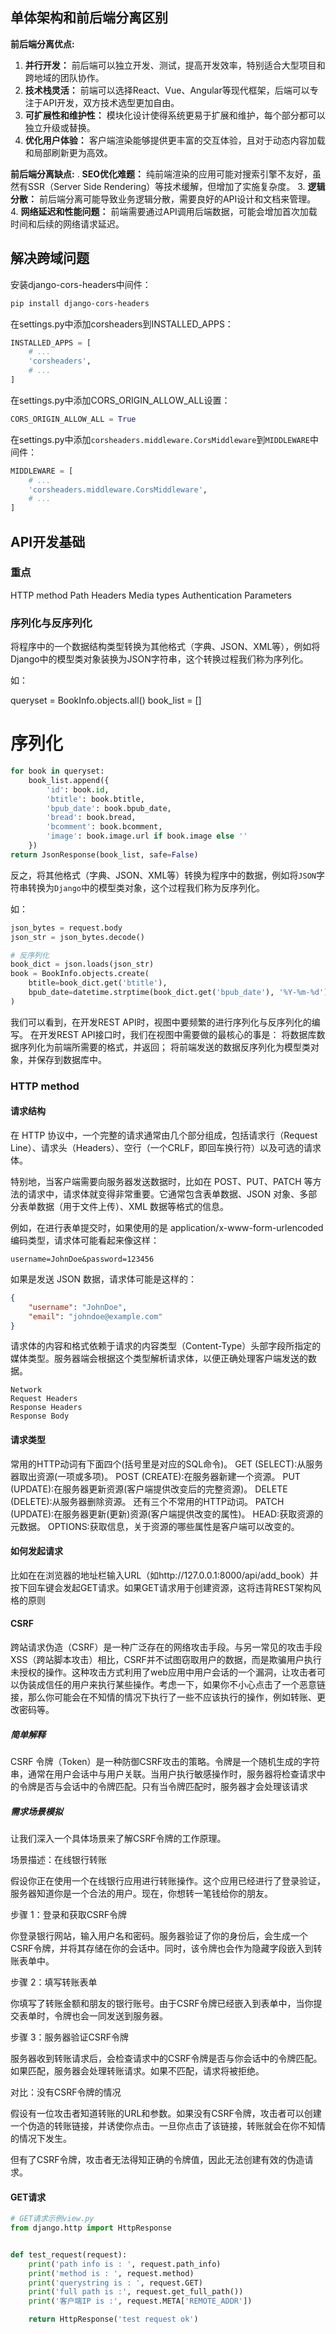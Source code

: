 ## 单体架构和前后端分离区别

**前后端分离优点:**

1. **并行开发：** 前后端可以独立开发、测试，提高开发效率，特别适合大型项目和跨地域的团队协作。
2. **技术栈灵活：** 前端可以选择React、Vue、Angular等现代框架，后端可以专注于API开发，双方技术选型更加自由。
3. **可扩展性和维护性：** 模块化设计使得系统更易于扩展和维护，每个部分都可以独立升级或替换。
4. **优化用户体验：** 客户端渲染能够提供更丰富的交互体验，且对于动态内容加载和局部刷新更为高效。

**前后端分离缺点:**
. **SEO优化难题：** 纯前端渲染的应用可能对搜索引擎不友好，虽然有SSR（Server Side Rendering）等技术缓解，但增加了实施复杂度。
3. **逻辑分散：** 前后端分离可能导致业务逻辑分散，需要良好的API设计和文档来管理。
4. **网络延迟和性能问题：** 前端需要通过API调用后端数据，可能会增加首次加载时间和后续的网络请求延迟。



## 解决跨域问题
安装django-cors-headers中间件：
```bash
pip install django-cors-headers
```
在settings.py中添加corsheaders到INSTALLED_APPS：
```python
INSTALLED_APPS = [
    # ...
    'corsheaders',
    # ...
]
```
在settings.py中添加CORS_ORIGIN_ALLOW_ALL设置：
```python
CORS_ORIGIN_ALLOW_ALL = True
```
在settings.py中添加`corsheaders.middleware.CorsMiddleware`到`MIDDLEWARE`中间件：
```python
MIDDLEWARE = [
    # ...
    'corsheaders.middleware.CorsMiddleware',
    # ...
]
```

## API开发基础
### 重点
HTTP method
Path
Headers
Media types
Authentication
Parameters
### 序列化与反序列化

将程序中的一个数据结构类型转换为其他格式（字典、JSON、XML等），例如将Django中的模型类对象装换为JSON字符串，这个转换过程我们称为序列化。

如：

queryset = BookInfo.objects.all()
book_list = []
# 序列化
```python
for book in queryset:
    book_list.append({
        'id': book.id,
        'btitle': book.btitle,
        'bpub_date': book.bpub_date,
        'bread': book.bread,
        'bcomment': book.bcomment,
        'image': book.image.url if book.image else ''
    })
return JsonResponse(book_list, safe=False)
```
反之，将其他格式（字典、JSON、XML等）转换为程序中的数据，例如将`JSON`字符串转换为`Django`中的模型类对象，这个过程我们称为反序列化。

如：
```python
json_bytes = request.body
json_str = json_bytes.decode()

# 反序列化
book_dict = json.loads(json_str)
book = BookInfo.objects.create(
    btitle=book_dict.get('btitle'),
    bpub_date=datetime.strptime(book_dict.get('bpub_date'), '%Y-%m-%d').date()
)
```
我们可以看到，在开发REST API时，视图中要频繁的进行序列化与反序列化的编写。
在开发REST API接口时，我们在视图中需要做的最核心的事是：
将数据库数据序列化为前端所需要的格式，并返回；
将前端发送的数据反序列化为模型类对象，并保存到数据库中。

### HTTP method
#### 请求结构
在 HTTP 协议中，一个完整的请求通常由几个部分组成，包括请求行（Request Line）、请求头（Headers）、空行（一个CRLF，即回车换行符）以及可选的请求体。

特别地，当客户端需要向服务器发送数据时，比如在 POST、PUT、PATCH 等方法的请求中，请求体就变得非常重要。它通常包含表单数据、JSON 对象、多部分表单数据（用于文件上传）、XML 数据等格式的信息。

例如，在进行表单提交时，如果使用的是 application/x-www-form-urlencoded 编码类型，请求体可能看起来像这样：
```application
username=JohnDoe&password=123456
```
如果是发送 JSON 数据，请求体可能是这样的：
```json
{
    "username": "JohnDoe",
    "email": "johndoe@example.com"
}
```
请求体的内容和格式依赖于请求的内容类型（Content-Type）头部字段所指定的媒体类型。服务器端会根据这个类型解析请求体，以便正确处理客户端发送的数据。
```
Network
Request Headers
Response Headers
Response Body
```

#### 请求类型
常用的HTTP动词有下面四个(括号里是对应的SQL命令)。
GET (SELECT):从服务器取出资源(一项或多项)。
POST (CREATE):在服务器新建一个资源。
PUT (UPDATE):在服务器更新资源(客户端提供改变后的完整资源)。
DELETE (DELETE):从服务器删除资源。
还有三个不常用的HTTP动词。
PATCH (UPDATE):在服务器更新(更新)资源(客户端提供改变的属性)。 HEAD:获取资源的元数据。
OPTIONS:获取信息，关于资源的哪些属性是客户端可以改变的。



#### 如何发起请求

比如在在浏览器的地址栏输入URL（如http://127.0.0.1:8000/api/add_book）并按下回车键会发起GET请求。如果GET请求用于创建资源，这将违背REST架构风格的原则

#### CSRF
跨站请求伪造（CSRF）是一种广泛存在的网络攻击手段。与另一常见的攻击手段XSS（跨站脚本攻击）相比，CSRF并不试图窃取用户的数据，而是欺骗用户执行未授权的操作。这种攻击方式利用了web应用中用户会话的一个漏洞，让攻击者可以伪装成信任的用户来执行某些操作。考虑一下，如果你不小心点击了一个恶意链接，那么你可能会在不知情的情况下执行了一些不应该执行的操作，例如转账、更改密码等。

##### 简单解释
CSRF 令牌（Token）是一种防御CSRF攻击的策略。令牌是一个随机生成的字符串，通常在用户会话中与用户关联。当用户执行敏感操作时，服务器将检查请求中的令牌是否与会话中的令牌匹配。只有当令牌匹配时，服务器才会处理该请求

##### 需求场景模拟
让我们深入一个具体场景来了解CSRF令牌的工作原理。

场景描述：在线银行转账

假设你正在使用一个在线银行应用进行转账操作。这个应用已经进行了登录验证，服务器知道你是一个合法的用户。现在，你想转一笔钱给你的朋友。

步骤 1：登录和获取CSRF令牌

你登录银行网站，输入用户名和密码。服务器验证了你的身份后，会生成一个CSRF令牌，并将其存储在你的会话中。同时，该令牌也会作为隐藏字段嵌入到转账表单中。

步骤 2：填写转账表单

你填写了转账金额和朋友的银行账号。由于CSRF令牌已经嵌入到表单中，当你提交表单时，令牌也会一同发送到服务器。

步骤 3：服务器验证CSRF令牌

服务器收到转账请求后，会检查请求中的CSRF令牌是否与你会话中的令牌匹配。如果匹配，服务器会处理转账请求。如果不匹配，请求将被拒绝。

对比：没有CSRF令牌的情况

假设有一位攻击者知道转账的URL和参数。如果没有CSRF令牌，攻击者可以创建一个伪造的转账链接，并诱使你点击。一旦你点击了该链接，转账就会在你不知情的情况下发生。

但有了CSRF令牌，攻击者无法得知正确的令牌值，因此无法创建有效的伪造请求。


#### GET请求
```python
# GET请求示例view.py
from django.http import HttpResponse


def test_request(request):
    print('path info is : ', request.path_info)
    print('method is : ', request.method)
    print('querystring is : ', request.GET)
    print('full path is :', request.get_full_path())
    print('客户端IP is :', request.META['REMOTE_ADDR'])

    return HttpResponse('test request ok')
```

